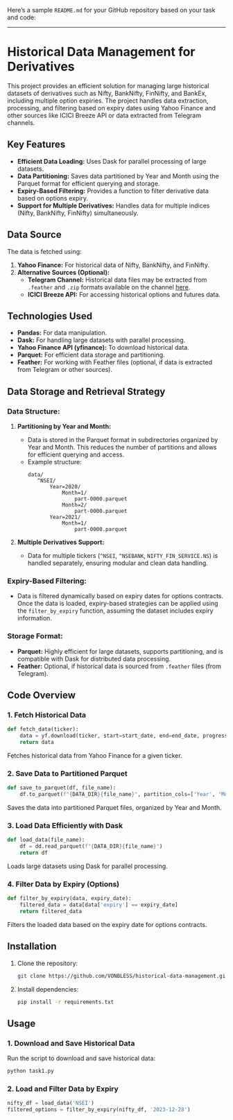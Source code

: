 Here’s a sample `README.md` for your GitHub repository based on your task and code:

---

# Historical Data Management for Derivatives

This project provides an efficient solution for managing large historical datasets of derivatives such as Nifty, BankNifty, FinNifty, and BankEx, including multiple option expiries. The project handles data extraction, processing, and filtering based on expiry dates using Yahoo Finance and other sources like ICICI Breeze API or data extracted from Telegram channels.

## Key Features
- **Efficient Data Loading:** Uses Dask for parallel processing of large datasets.
- **Data Partitioning:** Saves data partitioned by Year and Month using the Parquet format for efficient querying and storage.
- **Expiry-Based Filtering:** Provides a function to filter derivative data based on options expiry.
- **Support for Multiple Derivatives:** Handles data for multiple indices (Nifty, BankNifty, FinNifty) simultaneously.

## Data Source
The data is fetched using:
1. **Yahoo Finance:** For historical data of Nifty, BankNifty, and FinNifty.
2. **Alternative Sources (Optional):** 
   - **Telegram Channel:** Historical data files may be extracted from `.feather` and `.zip` formats available on the channel [here](https://2ly.link/1ztTU).
   - **ICICI Breeze API:** For accessing historical options and futures data.

## Technologies Used
- **Pandas:** For data manipulation.
- **Dask:** For handling large datasets with parallel processing.
- **Yahoo Finance API (yfinance):** To download historical data.
- **Parquet:** For efficient data storage and partitioning.
- **Feather:** For working with Feather files (optional, if data is extracted from Telegram or other sources).
  
## Data Storage and Retrieval Strategy
### Data Structure:
1. **Partitioning by Year and Month:** 
   - Data is stored in the Parquet format in subdirectories organized by Year and Month. This reduces the number of partitions and allows for efficient querying and access.
   - Example structure:
     ```
     data/
        ^NSEI/
            Year=2020/
                Month=1/
                    part-0000.parquet
                Month=2/
                    part-0000.parquet
            Year=2021/
                Month=1/
                    part-0000.parquet
     ```

2. **Multiple Derivatives Support:** 
   - Data for multiple tickers (`^NSEI`, `^NSEBANK`, `NIFTY_FIN_SERVICE.NS`) is handled separately, ensuring modular and clean data handling.

### Expiry-Based Filtering:
- Data is filtered dynamically based on expiry dates for options contracts. Once the data is loaded, expiry-based strategies can be applied using the `filter_by_expiry` function, assuming the dataset includes expiry information.

### Storage Format:
- **Parquet:** Highly efficient for large datasets, supports partitioning, and is compatible with Dask for distributed data processing.
- **Feather:** Optional, if historical data is sourced from `.feather` files (from Telegram).

## Code Overview
### 1. Fetch Historical Data
```python
def fetch_data(ticker):
    data = yf.download(ticker, start=start_date, end=end_date, progress=False)
    return data
```
Fetches historical data from Yahoo Finance for a given ticker.

### 2. Save Data to Partitioned Parquet
```python
def save_to_parquet(df, file_name):
    df.to_parquet(f"{DATA_DIR}{file_name}", partition_cols=['Year', 'Month'])
```
Saves the data into partitioned Parquet files, organized by Year and Month.

### 3. Load Data Efficiently with Dask
```python
def load_data(file_name):
    df = dd.read_parquet(f"{DATA_DIR}{file_name}")
    return df
```
Loads large datasets using Dask for parallel processing.

### 4. Filter Data by Expiry (Options)
```python
def filter_by_expiry(data, expiry_date):
    filtered_data = data[data['expiry'] == expiry_date]
    return filtered_data
```
Filters the loaded data based on the expiry date for options contracts.

## Installation
1. Clone the repository:
    ```bash
    git clone https://github.com/VONBLESS/historical-data-management.git
    ```
2. Install dependencies:
    ```bash
    pip install -r requirements.txt
    ```

## Usage
### 1. Download and Save Historical Data
Run the script to download and save historical data:
```bash
python task1.py
```

### 2. Load and Filter Data by Expiry
```python
nifty_df = load_data('NSEI')
filtered_options = filter_by_expiry(nifty_df, '2023-12-28')
```
